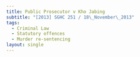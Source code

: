 ```yaml
---
title: Public Prosecutor v Kho Jabing
subtitle: "[2013] SGHC 251 / 18\_November\_2013"
tags:
  - Criminal Law
  - Statutory offences
  - Murder re-sentencing
layout: single
---
```



